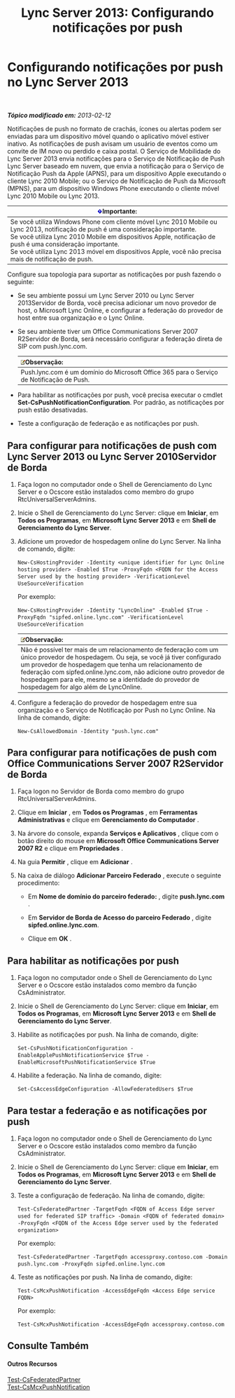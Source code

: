 ﻿---
title: 'Lync Server 2013: Configurando notificações por push'
TOCTitle: Configurando notificações por push
ms:assetid: d77f2c06-0fe6-45d5-8f08-808ab871b3e0
ms:mtpsurl: https://technet.microsoft.com/pt-br/library/Hh690047(v=OCS.15)
ms:contentKeyID: 49308265
ms.date: 05/19/2016
mtps_version: v=OCS.15
ms.translationtype: HT
---

# Configurando notificações por push no Lync Server 2013

 

_**Tópico modificado em:** 2013-02-12_

Notificações de push no formato de crachás, ícones ou alertas podem ser enviadas para um dispositivo móvel quando o aplicativo móvel estiver inativo. As notificações de push avisam um usuário de eventos como um convite de IM novo ou perdido e caixa postal. O Serviço de Mobilidade do Lync Server 2013 envia notificações para o Serviço de Notificação de Push Lync Server baseado em nuvem, que envia a notificação para o Serviço de Notificação Push da Apple (APNS), para um dispositivo Apple executando o cliente Lync 2010 Mobile; ou o Serviço de Notificação de Push da Microsoft (MPNS), para um dispositivo Windows Phone executando o cliente móvel Lync 2010 Mobile ou Lync 2013.

<table>
<thead>
<tr class="header">
<th><img src="images/Gg425939.important(OCS.15).gif" title="important" alt="important" />Importante:</th>
</tr>
</thead>
<tbody>
<tr class="odd">
<td>Se você utiliza Windows Phone com cliente móvel Lync 2010 Mobile ou Lync 2013, notificação de push é uma consideração importante.<br />
Se você utiliza Lync 2010 Mobile em dispositivos Apple, notificação de push é uma consideração importante.<br />
Se você utiliza Lync 2013 móvel em dispositivos Apple, você não precisa mais de notificação de push.</td>
</tr>
</tbody>
</table>


Configure sua topologia para suportar as notificações por push fazendo o seguinte:

  - Se seu ambiente possui um Lync Server 2010 ou Lync Server 2013Servidor de Borda, você precisa adicionar um novo provedor de host, o Microsoft Lync Online, e configurar a federação do provedor de host entre sua organização e o Lync Online.

  - Se seu ambiente tiver um Office Communications Server 2007 R2Servidor de Borda, será necessário configurar a federação direta de SIP com push.lync.com.
    
    <table>
    <thead>
    <tr class="header">
    <th><img src="images/Gg425756.note(OCS.15).gif" title="note" alt="note" />Observação:</th>
    </tr>
    </thead>
    <tbody>
    <tr class="odd">
    <td>Push.lync.com é um domínio do Microsoft Office 365 para o Serviço de Notificação de Push.</td>
    </tr>
    </tbody>
    </table>


  - Para habilitar as notificações por push, você precisa executar o cmdlet **Set-CsPushNotificationConfiguration**. Por padrão, as notificações por push estão desativadas.

  - Teste a configuração de federação e as notificações por push.

## Para configurar para notificações de push com Lync Server 2013 ou Lync Server 2010Servidor de Borda

1.  Faça logon no computador onde o Shell de Gerenciamento do Lync Server e o Ocscore estão instalados como membro do grupo RtcUniversalServerAdmins.

2.  Inicie o Shell de Gerenciamento do Lync Server: clique em **Iniciar**, em **Todos os Programas**, em **Microsoft Lync Server 2013** e em **Shell de Gerenciamento do Lync Server**.

3.  Adicione um provedor de hospedagem online do Lync Server. Na linha de comando, digite:
    
        New-CsHostingProvider -Identity <unique identifier for Lync Online hosting provider> -Enabled $True -ProxyFqdn <FQDN for the Access Server used by the hosting provider> -VerificationLevel UseSourceVerification
    
    Por exemplo:
    
        New-CsHostingProvider -Identity "LyncOnline" -Enabled $True -ProxyFqdn "sipfed.online.lync.com" -VerificationLevel UseSourceVerification
    
    <table>
    <thead>
    <tr class="header">
    <th><img src="images/Gg425756.note(OCS.15).gif" title="note" alt="note" />Observação:</th>
    </tr>
    </thead>
    <tbody>
    <tr class="odd">
    <td>Não é possível ter mais de um relacionamento de federação com um único provedor de hospedagem. Ou seja, se você já tiver configurado um provedor de hospedagem que tenha um relacionamento de federação com sipfed.online.lync.com, não adicione outro provedor de hospedagem para ele, mesmo se a identidade do provedor de hospedagem for algo além de LyncOnline.</td>
    </tr>
    </tbody>
    </table>


4.  Configure a federação do provedor de hospedagem entre sua organização e o Serviço de Notificação por Push no Lync Online. Na linha de comando, digite:
    
        New-CsAllowedDomain -Identity "push.lync.com"

## Para configurar para notificações de push com Office Communications Server 2007 R2Servidor de Borda

1.  Faça logon no Servidor de Borda como membro do grupo RtcUniversalServerAdmins.

2.  Clique em **Iniciar** , em **Todos os Programas** , em **Ferramentas Administrativas** e clique em **Gerenciamento do Computador** .

3.  Na árvore do console, expanda **Serviços e Aplicativos** , clique com o botão direito do mouse em **Microsoft Office Communications Server 2007 R2** e clique em **Propriedades** .

4.  Na guia **Permitir** , clique em **Adicionar** .

5.  Na caixa de diálogo **Adicionar Parceiro Federado** , execute o seguinte procedimento:
    
      - Em **Nome de domínio do parceiro federado:** , digite **push.lync.com** .
    
      - Em **Servidor de Borda de Acesso do parceiro Federado** , digite **sipfed.online.lync.com**.
    
      - Clique em **OK** .

## Para habilitar as notificações por push

1.  Faça logon no computador onde o Shell de Gerenciamento do Lync Server e o Ocscore estão instalados como membro da função CsAdministrator.

2.  Inicie o Shell de Gerenciamento do Lync Server: clique em **Iniciar**, em **Todos os Programas**, em **Microsoft Lync Server 2013** e em **Shell de Gerenciamento do Lync Server**.

3.  Habilite as notificações por push. Na linha de comando, digite:
    
        Set-CsPushNotificationConfiguration -EnableApplePushNotificationService $True -EnableMicrosoftPushNotificationService $True

4.  Habilite a federação. Na linha de comando, digite:
    
        Set-CsAccessEdgeConfiguration -AllowFederatedUsers $True

## Para testar a federação e as notificações por push

1.  Faça logon no computador onde o Shell de Gerenciamento do Lync Server e o Ocscore estão instalados como membro da função CsAdministrator.

2.  Inicie o Shell de Gerenciamento do Lync Server: clique em **Iniciar**, em **Todos os Programas**, em **Microsoft Lync Server 2013** e em **Shell de Gerenciamento do Lync Server**.

3.  Teste a configuração de federação. Na linha de comando, digite:
    
        Test-CsFederatedPartner -TargetFqdn <FQDN of Access Edge server used for federated SIP traffic> -Domain <FQDN of federated domain> -ProxyFqdn <FQDN of the Access Edge server used by the federated organization>
    
    Por exemplo:
    
        Test-CsFederatedPartner -TargetFqdn accessproxy.contoso.com -Domain push.lync.com -ProxyFqdn sipfed.online.lync.com

4.  Teste as notificações por push. Na linha de comando, digite:
    
        Test-CsMcxPushNotification -AccessEdgeFqdn <Access Edge service FQDN>
    
    Por exemplo:
    
        Test-CsMcxPushNotification -AccessEdgeFqdn accessproxy.contoso.com

## Consulte Também

#### Outros Recursos

[Test-CsFederatedPartner](test-csfederatedpartner.md)  
[Test-CsMcxPushNotification](test-csmcxpushnotification.md)

